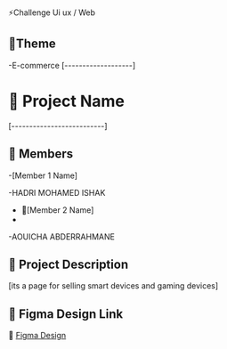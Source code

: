 ⚡Challenge Ui ux / Web

## 📝Theme

-E-commerce [-------------------]

# 📌 Project Name

[--------------------------]

## 👥 Members

-[Member 1 Name]

-HADRI MOHAMED ISHAK

- 🎨[Member 2 Name]
- 
-AOUICHA ABDERRAHMANE

## 📌 Project Description
[its a page for selling smart devices and gaming devices]

## 🎨 Figma Design Link
🔗 [Figma Design](https://www.figma.com/proto/w4tFOBHNv9pP6RvOX3EzH1/Untitled?page-id=0%3A1&node-id=55-99&p=f&viewport=352%2C175%2C0.09&t=eGIwJG5ZFPz7YDbm-1&scaling=contain&content-scaling=fixed&fbclid=IwY2xjawJCcgVleHRuA2FlbQIxMAABHdSgXNw3JHyiCzoS-SyEBXb4kjsViZuVoJz3gydIRW5p5sOuOgJKGIZ_VA_aem_4qYY4Eaxn9JleLlgeoYcBg)
